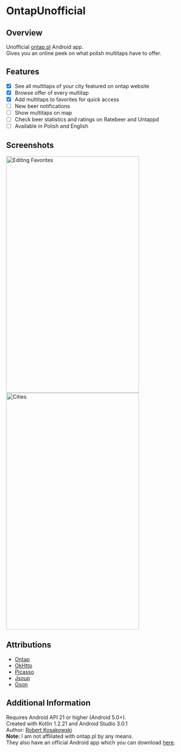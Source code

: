 # OntapUnofficial
## Overview

Unofficial [ontap.pl](http://ontap.pl) Android app.  
Gives you an online peek on what polish multitaps have to offer. 

## Features
- [x] See all multitaps of your city featured on ontap website
- [x] Browse offer of every multitap
- [x] Add multitaps to favorites for quick access
- [ ] New beer notifications
- [ ] Show multitaps on map
- [ ] Check beer statistics and ratings on Ratebeer and Untappd
- [ ] Available in Polish and English

## Screenshots
<img src="../master/Animated_1.gif" width="360" height="640" title="Editing Favorites"/> <img src="../master/Screenshot_1.png" width="360" height="640" title="Cities"/>

## Attributions
- [Ontap](http://ontap.pl)
- [OkHttp](http://square.github.io/okhttp)
- [Picasso](http://square.github.io/picasso/)
- [Jsoup](https://jsoup.org)
- [Gson](https://github.com/google/gson)

## Additional Information
Requires Android API 21 or higher (Android 5.0+).  
Created with Kotlin 1.2.21 and Android Studio 3.0.1  
Author: [Robert Kosakowski](https://github.com/Kosert)  
**Note:** I am not affiliated with ontap.pl by any means.  
They also have an official Android app which you can download [here](https://play.google.com/store/apps/details?id=michaldrabik.ontap).
